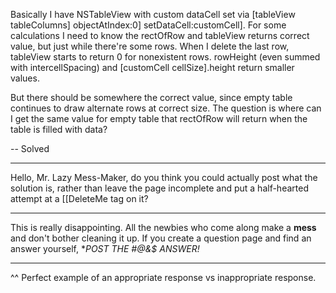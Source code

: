 Basically I have NSTableView with custom dataCell set via     [tableView tableColumns] objectAtIndex:0] setDataCell:customCell]. For some calculations I need to know the     rectOfRow and tableView returns correct value, but just while there're some rows. When I delete the last row, tableView starts to return 0 for nonexistent rows.     rowHeight (even summed with     intercellSpacing) and     [customCell cellSize].height return smaller values.

But there should be somewhere the correct value, since empty table continues to draw alternate rows at correct size. The question is where can I get the same value for empty table that rectOfRow will return when the table is filled with data?

-- Solved

----

Hello, Mr. Lazy Mess-Maker, do you think you could actually post what the solution is, rather than leave the page incomplete and put a half-hearted attempt at a [[DeleteMe tag on it?

----

This is really disappointing. All the newbies who come along make a **mess** and don't bother cleaning it up. If you create a question page and find an answer yourself, **POST THE *#@&$ ANSWER!**

----

^^ Perfect example of an appropriate response vs inappropriate response.
